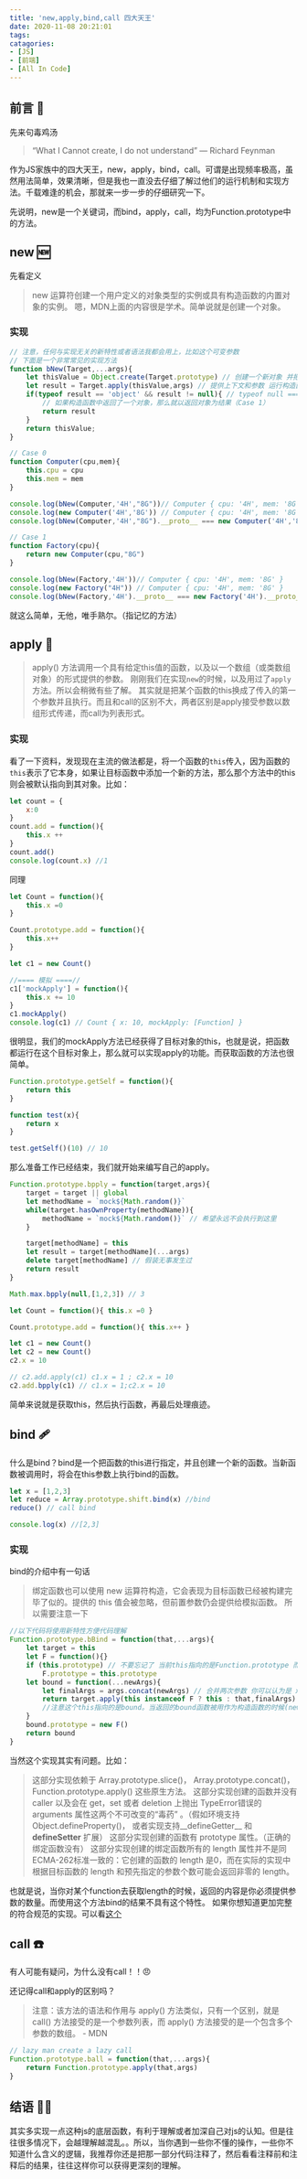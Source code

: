 ```yaml
---
title: 'new,apply,bind,call 四大天王'
date: 2020-11-08 20:21:01
tags:
catagories:
- [JS]
- [前端]
- [All In Code]
---
```


## 前言 🎤
先来句毒鸡汤

> “What I Cannot create, I do not understand” — Richard Feynman

作为JS家族中的四大天王，new，apply，bind，call。可谓是出现频率极高，虽然用法简单，效果清晰，但是我也一直没去仔细了解过他们的运行机制和实现方法。千载难逢的机会，那就来一步一步的仔细研究一下。

先说明，new是一个关键词，而bind，apply，call，均为Function.prototype中的方法。
<!-- more -->
## new 🆕
先看定义
>new 运算符创建一个用户定义的对象类型的实例或具有构造函数的内置对象的实例。
嗯，MDN上面的内容很是学术。简单说就是创建一个对象。

### 实现


```js
// 注意，任何与实现无关的新特性或者语法我都会用上，比如这个可变参数
// 下面是一个非常常见的实现方法
function bNew(Target,...args){
    let thisValue = Object.create(Target.prototype) // 创建一个新对象 并把新对象的__proto__指向传入参数
    let result = Target.apply(thisValue,args) // 提供上下文和参数 运行构造函数
    if(typeof result == 'object' && result != null){ // typeof null === 'object'
        // 如果构造函数中返回了一个对象，那么就以返回对象为结果（Case 1）
        return result
    }
    return thisValue;
}

// Case 0
function Computer(cpu,mem){
    this.cpu = cpu
    this.mem = mem
}

console.log(bNew(Computer,'4H',"8G"))// Computer { cpu: '4H', mem: '8G' }
console.log(new Computer('4H','8G')) // Computer { cpu: '4H', mem: '8G' }
console.log(bNew(Computer,'4H',"8G").__proto__ === new Computer('4H','8G').__proto__) // true

// Case 1
function Factory(cpu){
    return new Computer(cpu,"8G")
}

console.log(bNew(Factory,'4H'))// Computer { cpu: '4H', mem: '8G' }
console.log(new Factory("4H")) // Computer { cpu: '4H', mem: '8G' }
console.log(bNew(Factory,'4H').__proto__ === new Factory('4H').__proto__) // true
```
就这么简单，无他，唯手熟尔。（指记忆的方法）

## apply 🍎
> apply() 方法调用一个具有给定this值的函数，以及以一个数组（或类数组对象）的形式提供的参数。
刚刚我们在实现`new`的时候，以及用过了`apply`方法。所以会稍微有些了解。
其实就是把某个函数的this换成了传入的第一个参数并且执行。而且和call的区别不大，两者区别是apply接受参数以数组形式传递，而call为列表形式。

### 实现
看了一下资料，发现现在主流的做法都是，将一个函数的`this`传入，因为函数的`this`表示了它本身，如果让目标函数中添加一个新的方法，那么那个方法中的this则会被默认指向到其对象。比如：
```js
let count = {
    x:0
}
count.add = function(){
    this.x ++
}
count.add()
console.log(count.x) //1
```
同理
```js
let Count = function(){
    this.x =0
}

Count.prototype.add = function(){
    this.x++
}

let c1 = new Count()

//==== 模拟 ====//
c1['mockApply'] = function(){
    this.x += 10
}
c1.mockApply()
console.log(c1) // Count { x: 10, mockApply: [Function] }
```
很明显，我们的mockApply方法已经获得了目标对象的this，也就是说，把函数都运行在这个目标对象上，那么就可以实现apply的功能。而获取函数的方法也很简单。
```js
Function.prototype.getSelf = function(){
    return this
}

function test(x){
    return x
}

test.getSelf()(10) // 10
```
那么准备工作已经结束，我们就开始来编写自己的apply。
```js
Function.prototype.bpply = function(target,args){
    target = target || global
    let methodName = `mock${Math.random()}`
    while(target.hasOwnProperty(methodName)){
        methodName = `mock${Math.random()}` // 希望永远不会执行到这里
    }

    target[methodName] = this
    let result = target[methodName](...args)
    delete target[methodName] // 假装无事发生过
    return result
}

Math.max.bpply(null,[1,2,3]) // 3

let Count = function(){ this.x =0 }

Count.prototype.add = function(){ this.x++ }

let c1 = new Count()
let c2 = new Count()
c2.x = 10

// c2.add.apply(c1) c1.x = 1 ; c2.x = 10
c2.add.bpply(c1) // c1.x = 1;c2.x = 10
```
简单来说就是获取this，然后执行函数，再最后处理痕迹。

## bind 🩹
什么是bind？bind是一个把函数的this进行指定，并且创建一个新的函数。当新函数被调用时，将会在this参数上执行bind的函数。
```js
let x = [1,2,3]
let reduce = Array.prototype.shift.bind(x) //bind
reduce() // call bind

console.log(x) //[2,3]
```

### 实现

bind的介绍中有一句话
>绑定函数也可以使用 new 运算符构造，它会表现为目标函数已经被构建完毕了似的。提供的 this 值会被忽略，但前置参数仍会提供给模拟函数。
所以需要注意一下

```js
//以下代码将使用新特性方便代码理解
Function.prototype.bBind = function(that,...args){
    let target = this
    let F = function(){}
    if (this.prototype) // 不要忘记了 当前this指向的是Function.prototype 而Function.prototype.prototype是不存在的
        F.prototype = this.prototype
    let bound = function(...newArgs){
        let finalArgs = args.concat(newArgs) // 合并两次参数 你可以认为是 xx.bBind(that,args...)(newArgs...)
        return target.apply(this instanceof F ? this : that,finalArgs) 
        //注意这个this指向的是bound。当返回的bound函数被用作为构造函数的时候(new bound)，忽略之前绑定的this，也就是忽略that
    }
    bound.prototype = new F()
    return bound
}
```
当然这个实现其实有问题。比如：
>这部分实现依赖于 Array.prototype.slice()， Array.prototype.concat()， Function.prototype.apply() 这些原生方法。
>这部分实现创建的函数并没有 caller 以及会在 get，set 或者 deletion 上抛出 TypeError错误的 arguments 属性这两个不可改变的“毒药” 。（假如环境支持Object.defineProperty()， 或者实现支持__defineGetter__ 和 __defineSetter__ 扩展）
>这部分实现创建的函数有 prototype 属性。（正确的绑定函数没有）
> 这部分实现创建的绑定函数所有的 length 属性并不是同ECMA-262标准一致的：它创建的函数的 length 是0，而在实际的实现中根据目标函数的 length 和预先指定的参数个数可能会返回非零的 length。

也就是说，当你对某个function去获取length的时候，返回的内容是你必须提供参数的数量。而使用这个方法bind的结果不具有这个特性。
如果你想知道更加完整的符合规范的实现。可以看[这个](https://github.com/Raynos/function-bind/blob/master/implementation.js)
## call ☎️
有人可能有疑问，为什么没有call！！😠

还记得call和apply的区别吗？
>注意：该方法的语法和作用与 apply() 方法类似，只有一个区别，就是 call() 方法接受的是一个参数列表，而 apply() 方法接受的是一个包含多个参数的数组。 - MDN
```js
// lazy man create a lazy call
Function.prototype.ball = function(that,...args){
    return Function.prototype.apply(that,args)
}
```

## 结语 👨‍🏫
其实多实现一点这种js的底层函数，有利于理解或者加深自己对js的认知。但是往往很多情况下，会越理解越混乱。。所以，当你遇到一些你不懂的操作，一些你不知道什么含义的逻辑，我推荐你还是把那一部分代码注释了，然后看看注释前和注释后的结果，往往这样你可以获得更深刻的理解。